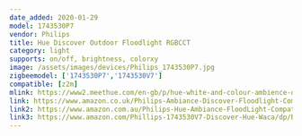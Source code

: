 ```yaml
---
date_added: 2020-01-29
model: 1743530P7
vendor: Philips
title: Hue Discover Outdoor Floodlight RGBCCT
category: light
supports: on/off, brightness, colorxy
image: /assets/images/devices/Philips_1743530P7.jpg
zigbeemodel: ['1743530P7','1743530V7']
compatible: [z2m]
mlink: https://www2.meethue.com/en-gb/p/hue-white-and-colour-ambience-discover-outdoor-floodlight/1743530P7
link: https://www.amazon.co.uk/Philips-Ambiance-Discover-Floodlight-Compatible/dp/B07KMNWQLQ
link2: https://www.amazon.com.au/Philips-Hue-Ambiance-FloodLight-Compatible/dp/B07KMNWQLQ
link3: https://www.amazon.com/Phillips-1743530V7-Discover-Hue-Waca/dp/B07NDGD11D 
---
```

